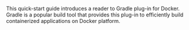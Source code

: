 This quick-start guide introduces a reader to Gradle plug-in for Docker. Gradle is a popular build tool that provides this plug-in to efficiently build containerized applications on Docker platform.
